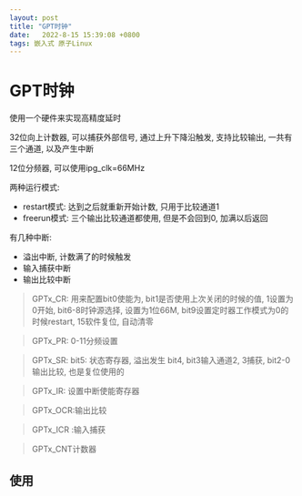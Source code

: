 ```yaml
---
layout: post
title: "GPT时钟" 
date:   2022-8-15 15:39:08 +0800
tags: 嵌入式 原子Linux
---
```


# GPT时钟

使用一个硬件来实现高精度延时

32位向上计数器, 可以捕获外部信号, 通过上升下降沿触发, 支持比较输出, 一共有三个通道, 以及产生中断

12位分频器, 可以使用ipg_clk=66MHz

两种运行模式: 

+   restart模式: 达到之后就重新开始计数, 只用于比较通道1
+   freerun模式: 三个输出比较通道都使用, 但是不会回到0, 加满以后返回

有几种中断:

+   溢出中断, 计数满了的时候触发
+   输入捕获中断
+   输出比较中断

>   GPTx_CR: 用来配置bit0使能为, bit1是否使用上次关闭的时候的值, 1设置为0开始, bit6-8时钟源选择, 设置为1位66M, bit9设置定时器工作模式为0的时候restart, 15软件复位, 自动清零

>   GPTx_PR: 0-11分频设置 

>   GPTx_SR: bit5: 状态寄存器, 溢出发生 bit4, bit3输入通道2, 3捕获, bit2-0输出比较, 也是复位使用的

>   GPTx_IR: 设置中断使能寄存器

>   GPTx_OCR:输出比较

>   GPTx_ICR :输入捕获

>   GPTx_CNT计数器

## 使用

